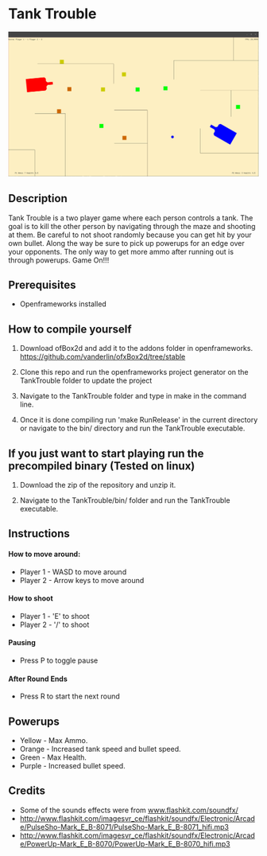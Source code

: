 # Tank Trouble

![Image of TankTrouble](TankTrouble/bin/data/tanktrouble.png)

## Description

Tank Trouble is a two player game where each person controls a tank. The goal is to kill the other person by navigating through the maze and shooting at them. Be careful to not shoot randomly because you can get hit by your own bullet. Along the way be sure to pick up powerups for an edge over your opponents. The only way to get more ammo after running out is through powerups. Game On!!!

## Prerequisites

* Openframeworks installed

## How to compile yourself

1. Download ofBox2d and add it to the addons folder in openframeworks.
https://github.com/vanderlin/ofxBox2d/tree/stable

2. Clone this repo and run the openframeworks project generator on the TankTrouble folder to update the project

3. Navigate to the TankTrouble folder and type in make in the command line.

4. Once it is done compiling run 'make RunRelease' in the current directory or navigate to the bin/ directory and run the TankTrouble executable.

## If you just want to start playing run the precompiled binary (Tested on linux)

1. Download the zip of the repository and unzip it.

2. Navigate to the TankTrouble/bin/ folder and run the TankTrouble executable.

## Instructions

#### How to move around:

* Player 1 - WASD to move around
* Player 2 - Arrow keys to move around

#### How to shoot

* Player 1 - 'E' to shoot
* Player 2 - '/' to shoot

#### Pausing

* Press P to toggle pause

#### After Round Ends

* Press R to start the next round

## Powerups

* Yellow - Max Ammo.
* Orange - Increased tank speed and bullet speed.
* Green - Max Health.
* Purple - Increased bullet speed.

## Credits

* Some of the sounds effects were from www.flashkit.com/soundfx/
* http://www.flashkit.com/imagesvr_ce/flashkit/soundfx/Electronic/Arcade/PulseSho-Mark_E_B-8071/PulseSho-Mark_E_B-8071_hifi.mp3
* http://www.flashkit.com/imagesvr_ce/flashkit/soundfx/Electronic/Arcade/PowerUp-Mark_E_B-8070/PowerUp-Mark_E_B-8070_hifi.mp3
